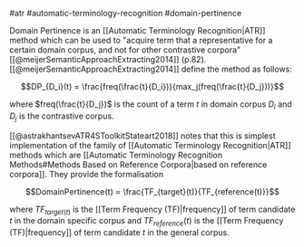 #atr #automatic-terminology-recognition #domain-pertinence

Domain Pertinence is an [[Automatic Terminology Recognition|ATR]] method which can be used to "acquire term that a representative for a certain domain corpus, and not for other contrastive corpora" [[@meijerSemanticApproachExtracting2014]] (p.82). [[@meijerSemanticApproachExtracting2014]] define the method as follows:

$$DP_{D_i}(t) = \frac{freq(\frac{t}{D_i})}{max_j(freq(\frac{t}{D_j}))}$$

where $freq(\frac{t}{D_j})$ is the count of a term $t$ in domain corpus $D_i$ and $D_j$ is the contrastive corpus.

[[@astrakhantsevATR4SToolkitStateart2018]] notes that this is simplest implementation of the family of [[Automatic Terminology Recognition|ATR]] methods which are [[Automatic Terminology Recognition Methods#Methods Based on Reference Corpora|based on reference corpora]]. They provide the formalisation

$$DomainPertinence(t) = \frac{TF_{target}(t)}{TF_{reference(t)}}$$

where $TF_{target(t)}$ is the [[Term Frequency (TF)|frequency]] of term candidate $t$ in the domain specific corpus and $TF_{reference}(t)$ is the [[Term Frequency (TF)|frequency]] of term candidate $t$ in the general corpus.
